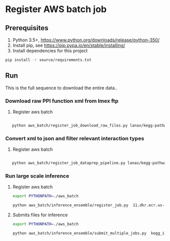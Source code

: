 
# Register AWS batch job

## Prerequisites
1. Python 3.5+, https://www.python.org/downloads/release/python-350/ 
2. Install pip, see https://pip.pypa.io/en/stable/installing/ 
3. Install dependencies for this project
```bash
pip install -r source/requirements.txt
``` 



## Run
This is the full sequence to download the entire data..

### Download raw PPI function xml from Imex ftp

 1. Register aws batch
 
 ```bash

    python aws_batch/register_job_download_raw_files.py lanax/kegg-pathway-extractor:latest "<bucket>"

 ```
 
 
### Convert xml to json and filter relevant interaction types

 1. Register aws batch
 
 ```bash

    python aws_batch/register_job_dataprep_pipeline.py lanax/kegg-pathway-extractor:$tag <bucket>

 ```

### Run large scale inference

 1. Register aws batch
 
    ```bash
    export PYTHONPATH=./aws_batch

    python aws_batch/inference_ensemble/register_job.py  11.dkr.ecr.us-east-2.amazonaws.com/ppi-extractor:inf-gpu-1.0.0-202001250025 s3://aegovan-data  --job-name kegg_inference_multi  --cpus 4   
    
    ```
    
 2. Submits files for inference
 
    ```bash
    export PYTHONPATH=./aws_batch

    python aws_batch/inference_ensemble/submit_multiple_jobs.py  kegg_inference_multi:6 gpu99  s3://aegovan-data/pubmed_asbtract/inference_multi/  s3://aegovan-data/pubmed_asbtract/predictions_multi/ s3://aegovan-data/results/ppi-bert-2019-11-24-17-25-37-406/output/model.tar.gz,s3://aegovan-data/results/ppi-bert-2019-11-24-17-23-34-503/output/model.tar.gz,s3://aegovan-data/results/ppi-bert-2019-11-24-17-22-16-517/output/model.tar.gz,s3://aegovan-data/results/ppi-bert-2019-11-24-17-18-42-192/output/model.tar.gz,s3://aegovan-data/results/ppi-bert-2019-11-24-17-16-59-176/output/model.tar.gz,s3://aegovan-data/results/ppi-bert-2019-11-24-17-15-51-079/output/model.tar.gz,s3://aegovan-data/results/ppi-bert-2019-11-24-17-14-21-187/output/model.tar.gz,s3://aegovan-data/results/ppi-bert-2019-11-24-17-11-07-931/output/model.tar.gz,s3://aegovan-data/results/ppi-bert-2019-11-24-17-12-37-190/output/model.tar.gz,s3://aegovan-data/results/ppi-bert-2019-11-24-17-09-56-491/output/model.tar.gz PpiMulticlassDatasetFactory --positives-filter-threshold 0.99
    
    ```